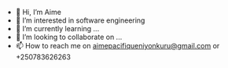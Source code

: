 - 👋 Hi, I’m Aime
- 👀 I’m interested in software engineering
- 🌱 I’m currently learning ...
- 💞️ I’m looking to collaborate on ...
- 📫 How to reach me on aimepacifiqueniyonkuru@gmail.com or +250783626263

<!---
niy9288/niy9288 is a ✨ special ✨ repository because its `README.md` (this file) appears on your GitHub profile.
You can click the Preview link to take a look at your changes.
--->
